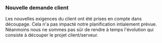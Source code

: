 ### Nouvelle demande client

Les nouvelles exigences du client ont été prises en compte dans découpage.
Cela n'a pas impacté notre planification intialement prévue.
Néanmoins nous ne sommes pas sûr de rendre à temps l'évolution qui consiste à découper le projet  client/serveur.
